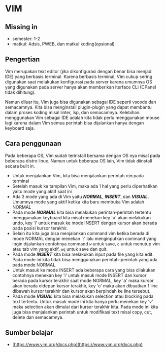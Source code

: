 # VIM

## Missing in
- semester: 1-2
- matkul: Adsis, PWEB, dan matkul koding(opsional)

## Pengertian
Vim merupakan text editor (jika dikonfigurasi dengan benar bisa menjadi IDE) yang berbasis terminal. Karena berbasis terminal, Vim cukup sering digunakan saat melakukan konfigurasi pada server karena umumnya OS yang digunakan pada server hanya akan memberikan iterface CLI (CPanel tidak dihitung).

Namun diluar itu, Vim juga bisa digunakan sebagai IDE seperti vscode dan semacamnya. Kita bisa menginstall plugin-plugin yang dapat membantu dalam proses koding misal linter, lsp, dan semacamnya. Kelebihan menggunakan Vim sebagai IDE adalah kita tidak perlu menggunakan mouse lagi karena dalam Vim semua perintah bisa dijalankan hanya dengan keyboard saja.

## Cara penggunaan
Pada beberapa OS, Vim sudah terinstall bersama dengan OS nya misal pada beberapa distro linux. Namun untuk beberapa OS lain, Vim tidak diinstall secara built in.

- Untuk menjalankan Vim, kita bisa menjalankan perintah `vim` pada terminal
- Setelah masuk ke tampilan Vim, maka ada 1 hal yang perlu diperhatikan yaitu mode yang aktif saat ini
- Ada 3 mode yang ada di Vim yaitu ***NORMAL***, ***INSERT***, dan ***VISUAL***. Umumnya mode yang aktif ketika kita baru membuka Vim adalah NORMAL
- Pada mode ***NORMAL*** kita bisa melakukan perintah-perintah tertentu menggunakan keyboard kita misal menekan key 'u' akan melakukan undo, key 'i' untuk masuk ke mode INSERT dengan kursor akan berada pada posisi kursor terakhir. 
- Selain itu kita juga bisa menjalankan command vim ketika berada di mode NORMAL dengan menekan ':' lalu menginputkan command yang ingin dijalankan contohnya command `w` untuk save, `q` untuk menutup vim atau tab vim yang aktif, `wq` untuk save dan quit.
- Pada mode ***INSERT*** kita bisa melakukan input pada file yang kita edit. Pada mode ini kita tidak bisa menggunakan perintah-perintah yang ada pada mode NORMAL. 
- Untuk masuk ke mode INSERT ada beberapa cara yang bisa dilakukan contohnya menekan key 'i' untuk masuk mode INSERT dan kursor berada pada kursor terakhir saat mode NORMAL, key 'a' maka kursor akan berada didepan kursor terakhir, key 'o' maka akan dibuatkan 1 line dibawah kursor terakhir dan kursor akan berpindah ke line tersebut.
- Pada mode ***VISUAL*** kita bisa melakukan selection atau blocking pada text tertentu. Untuk masuk mode ini kita hanya perlu menekan key 'v' maka selection akan dimulai dari kursor terakhir kita. Pada mode ini kita juga bisa menjalankan perintah untuk modifikasi text misal copy, cut, delete dan semacamnya.

## Sumber belajar
- [https://www.vim.org/docs.php](https://www.vim.org/docs.php)